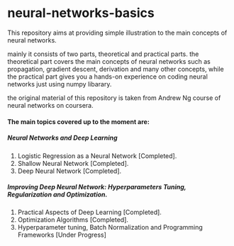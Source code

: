 # neural-networks-basics
This repository aims at providing simple illustration to the main concepts of neural networks.

mainly it consists of two parts, theoretical and practical parts. the theoretical part covers the main concepts of neural networks such as propagation,
gradient descent, derivation and many other concepts, while the practical part gives you a hands-on experience on coding neural networks just using numpy libarary.

the original material of this repository is taken from Andrew Ng course of neural networks on coursera.

#### The main topics covered up to the moment are:

##### Neural Networks and Deep Learning 

1. Logistic Regression as a Neural Network [Completed].
2. Shallow Neural Network [Completed].
3. Deep Neural Network [Completed].

##### Improving Deep Neural Network: Hyperparameters Tuning, Regularization and Optimization.

1.  Practical Aspects of Deep Learning [Completed].
2. Optimization Algorithms [Completed].
3. Hyperparameter tuning, Batch Normalization and Programming Frameworks [Under Progress]